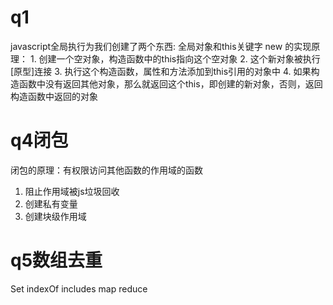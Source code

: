# q1
javascript全局执行为我们创建了两个东西: 全局对象和this关键字
 new 的实现原理：
    1. 创建一个空对象，构造函数中的this指向这个空对象
    2. 这个新对象被执行[原型]连接
    3. 执行这个构造函数，属性和方法添加到this引用的对象中
    4. 如果构造函数中没有返回其他对象，那么就返回这个this，即创建的新对象，否则，返回构造函数中返回的对象

# q4闭包
   闭包的原理：有权限访问其他函数的作用域的函数
   1. 阻止作用域被js垃圾回收
   2. 创建私有变量
   3. 创建块级作用域

# q5数组去重
   Set indexOf includes map reduce 